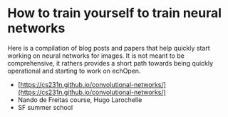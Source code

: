 # How to train yourself to train neural networks

Here is a compilation of blog posts and papers that help quickly start working on neural networks for images. It is not meant to be comprehensive, it rathers provides a short path towards being quickly operational and starting to work on echOpen.

* [https://cs231n.github.io/convolutional-networks/](https://cs231n.github.io/convolutional-networks/)
* Nando de Freitas course, Hugo Larochelle
* SF summer school



